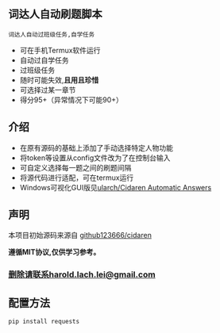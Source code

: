 ## 词达人自动刷题脚本
`词达人自动过班级任务,自学任务`
- 可在手机Termux软件运行
- 自动过自学任务
- 过班级任务
- 随时可能失效,**且用且珍惜**
- 可选择过某一章节
- 得分95+（异常情况下可能90+） 


## 介绍

+ 在原有源码的基础上添加了手动选择特定人物功能
+ 将token等设置从config文件改为了在控制台输入
+ 可自定义选择每一题之间的刷题间隔
+ 将源代码进行适配，可在termux运行
+ Windows可视化GUI版见[ularch/Cidaren Automatic Answers](https://gitee.com/ularch/cidaren)

<!-- <details> <summary> <b>日志(点击查看进程)</b> </summary>

</details> -->


## 声明
本项目初始源码来源自 [github123666/cidaren](https://github.com/github123666/cidaren)

**遵循MIT协议,仅供学习参考。**

### **删除请联系harold.lach.lei@gmail.com**

## 配置方法
```angular2html
pip install requests
```